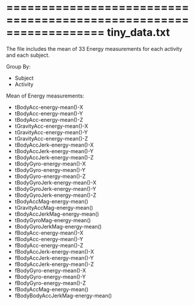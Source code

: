 ==================================================================
tiny_data.txt
==================================================================
The file includes the mean of 33 Energy measurements for each activity 
and each subject. 

Group By:
- Subject
- Activity

Mean of Energy measurements:
- tBodyAcc-energy-mean()-X
- tBodyAcc-energy-mean()-Y
- tBodyAcc-energy-mean()-Z
- tGravityAcc-energy-mean()-X
- tGravityAcc-energy-mean()-Y
- tGravityAcc-energy-mean()-Z
- tBodyAccJerk-energy-mean()-X
- tBodyAccJerk-energy-mean()-Y
- tBodyAccJerk-energy-mean()-Z
- tBodyGyro-energy-mean()-X
- tBodyGyro-energy-mean()-Y
- tBodyGyro-energy-mean()-Z
- tBodyGyroJerk-energy-mean()-X
- tBodyGyroJerk-energy-mean()-Y
- tBodyGyroJerk-energy-mean()-Z
- tBodyAccMag-energy-mean()
- tGravityAccMag-energy-mean()
- tBodyAccJerkMag-energy-mean()
- tBodyGyroMag-energy-mean()
- tBodyGyroJerkMag-energy-mean()
- fBodyAcc-energy-mean()-X
- fBodyAcc-energy-mean()-Y
- fBodyAcc-energy-mean()-Z
- fBodyAccJerk-energy-mean()-X
- fBodyAccJerk-energy-mean()-Y
- fBodyAccJerk-energy-mean()-Z
- fBodyGyro-energy-mean()-X
- fBodyGyro-energy-mean()-Y
- fBodyGyro-energy-mean()-Z
- fBodyAccMag-energy-mean()
- fBodyBodyAccJerkMag-energy-mean()

